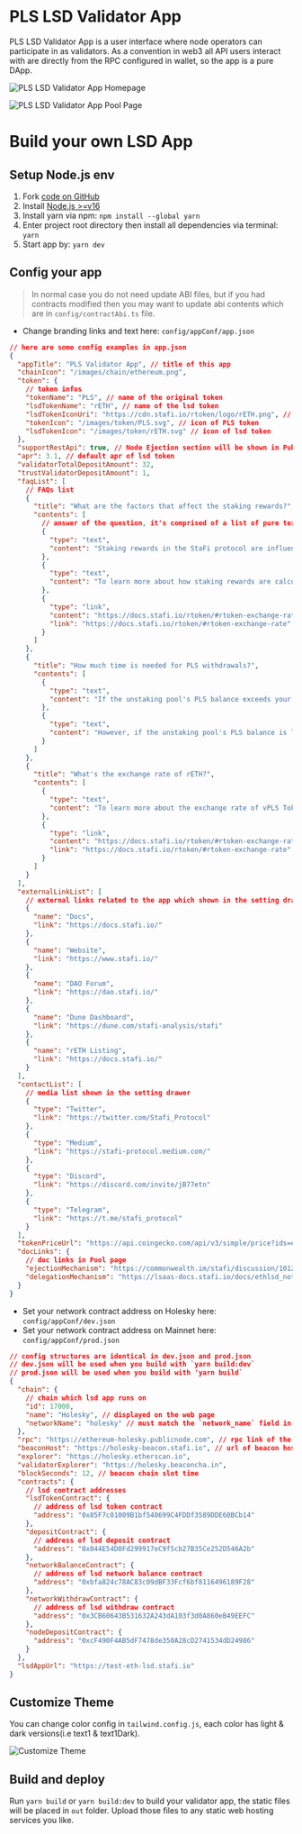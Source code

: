 # PLS LSD Validator App

PLS LSD Validator App is a user interface where node operators can participate in as validators. As a convention in web3 all API users interact with are directly from the RPC configured in wallet, so the app is a pure DApp.

![PLS LSD Validator App Homepage](/image/ethlsd/eth_lsd_validator_app_homepage.png 'PLS LSD Validator App Homepage')

![PLS LSD Validator App Pool Page](/image/ethlsd/eth_lsd_validator_app_pool_page.png 'PLS LSD Validator App Pool Page')

# Build your own LSD App

## Setup Node.js env

1. Fork [code on GitHub](https://github.com/stafiprotocol/eth-lsd-validator-app)
1. Install [Node.js >=v16](https://nodejs.org/en/learn/getting-started/how-to-install-nodejs)
1. Install yarn via npm: `npm install --global yarn`
1. Enter project root directory then install all dependencies via terminal: `yarn`
1. Start app by: `yarn dev`

## Config your app

> In normal case you do not need update ABI files, but if you had contracts modified then you may want to update abi contents which are in `config/contractAbi.ts` file.

- Change branding links and text here: `config/appConf/app.json`

```json
// here are some config examples in app.json
{
  "appTitle": "PLS Validator App", // title of this app
  "chainIcon": "/images/chain/ethereum.png",
  "token": {
    // token infos
    "tokenName": "PLS", // name of the original token
    "lsdTokenName": "rETH", // name of the lsd token
    "lsdTokenIconUri": "https://cdn.stafi.io/rtoken/logo/rETH.png", // icon link of lsd token
    "tokenIcon": "/images/token/PLS.svg", // icon of PLS token
    "lsdTokenIcon": "/images/token/rETH.svg" // icon of lsd token
  },
  "supportRestApi": true, // Node Ejection section will be shown in Pubkeys page if this value is true
  "apr": 3.1, // default apr of lsd token
  "validatorTotalDepositAmount": 32,
  "trustValidatorDepositAmount": 1,
  "faqList": [
    // FAQs list
    {
      "title": "What are the factors that affect the staking rewards?", // question title
      "contents": [
        // answer of the question, it's comprised of a list of pure texts and links
        {
          "type": "text",
          "content": "Staking rewards in the StaFi protocol are influenced by various factors including the total amount of native tokens staked and redeemed, the staking rewards earned, slash occurrences, penalties, and the commission ratio. Slashing events, caused by disconnection or malicious behavior of validator nodes, could potentially reduce rewards; however, StaFi mitigates this risk by diversifying the staking funds across multiple validators with clean records and requiring them to provide additional deposits as collaterals. The staking reward claim status and the timing of claims on the original chain can also affect staking rewards.\n"
        },
        {
          "type": "text",
          "content": "To learn more about how staking rewards are calculated, please read:\n"
        },
        {
          "type": "link",
          "content": "https://docs.stafi.io/rtoken/#rtoken-exchange-rate\n",
          "link": "https://docs.stafi.io/rtoken/#rtoken-exchange-rate"
        }
      ]
    },
    {
      "title": "How much time is needed for PLS withdrawals?",
      "contents": [
        {
          "type": "text",
          "content": "If the unstaking pool's PLS balance exceeds your withdrawal amount, you will instantly receive your PLS upon transaction approval.\n"
        },
        {
          "type": "text",
          "content": "However, if the unstaking pool's PLS balance is less than your withdrawal amount, the withdrawal process will take 1-5 days. After this period, you can claim your PLS using the withdraw function.\n"
        }
      ]
    },
    {
      "title": "What's the exchange rate of rETH?",
      "contents": [
        {
          "type": "text",
          "content": "To learn more about the exchange rate of vPLS Tokens and how they are calculated, please read:\n"
        },
        {
          "type": "link",
          "content": "https://docs.stafi.io/rtoken/#rtoken-exchange-rate\n",
          "link": "https://docs.stafi.io/rtoken/#rtoken-exchange-rate"
        }
      ]
    }
  ],
  "externalLinkList": [
    // external links related to the app which shown in the setting drawer
    {
      "name": "Docs",
      "link": "https://docs.stafi.io/"
    },
    {
      "name": "Website",
      "link": "https://www.stafi.io/"
    },
    {
      "name": "DAO Forum",
      "link": "https://dao.stafi.io/"
    },
    {
      "name": "Dune Dashboard",
      "link": "https://dune.com/stafi-analysis/stafi"
    },
    {
      "name": "rETH Listing",
      "link": "https://docs.stafi.io/"
    }
  ],
  "contactList": [
    // media list shown in the setting drawer
    {
      "type": "Twitter",
      "link": "https://twitter.com/Stafi_Protocol"
    },
    {
      "type": "Medium",
      "link": "https://stafi-protocol.medium.com/"
    },
    {
      "type": "Discord",
      "link": "https://discord.com/invite/jB77etn"
    },
    {
      "type": "Telegram",
      "link": "https://t.me/stafi_protocol"
    }
  ],
  "tokenPriceUrl": "https://api.coingecko.com/api/v3/simple/price?ids=ethereum&vs_currencies=usd",
  "docLinks": {
    // doc links in Pool page
    "ejectionMechanism": "https://commonwealth.im/stafi/discussion/10127-withdrawal-design-for-reth-solution-for-upcoming-shanghai-upgrade", // doc link of Ejection Mechanism
    "delegationMechanism": "https://lsaas-docs.stafi.io/docs/ethlsd_notes/components/validator.html" // doc link of Delegation Mechanism
  }
}
```

- Set your network contract address on Holesky here: `config/appConf/dev.json`
- Set your network contract address on Mainnet here: `config/appConf/prod.json`

```json
// config structures are identical in dev.json and prod.json
// dev.json will be used when you build with `yarn build:dev`
// prod.json will be used when you build with 'yarn build`
{
  "chain": {
    // chain which lsd app runs on
    "id": 17000,
    "name": "Holesky", // displayed on the web page
    "networkName": "holesky" // must match the `network_name` field in deposit_data*.json
  },
  "rpc": "https://ethereum-holesky.publicnode.com", // rpc link of the chain
  "beaconHost": "https://holesky-beacon.stafi.io", // url of beacon host
  "explorer": "https://holesky.etherscan.io",
  "validatorExplorer": "https://holesky.beaconcha.in",
  "blockSeconds": 12, // beacon chain slot time
  "contracts": {
    // lsd contract addresses
    "lsdTokenContract": {
      // address of lsd token contract
      "address": "0x85F7c01009B1bf540699C4FDDf3589DDE60BCb14"
    },
    "depositContract": {
      // address of lsd deposit contract
      "address": "0x044E54D0Fd299917eC9f5cb27B35Ce252D546A2b"
    },
    "networkBalanceContract": {
      // address of lsd network balance contract
      "address": "0xbfa824c78AC83c09dBF33Fcf6bf8116496189F28"
    },
    "networkWithdrawContract": {
      // address of lsd withdraw contract
      "address": "0x3CB60643B531632A243dA103f3d0A860eB49EEFC"
    },
    "nodeDepositContract": {
      "address": "0xcF490F4AB5dF7478de350A28cD2741534dD24986"
    }
  },
  "lsdAppUrl": "https://test-eth-lsd.stafi.io"
}
```

## Customize Theme

You can change color config in `tailwind.config.js`, each color has light & dark versions(i.e text1 & text1Dark).

![Customize Theme](/image/ethlsd/customize_theme.png 'Customize Theme')

## Build and deploy

Run `yarn build` or `yarn build:dev` to build your validator app, the static files will be placed in `out` folder. Upload those files to any static web hosting services you like.

